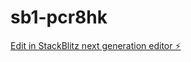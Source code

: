 # sb1-pcr8hk

[Edit in StackBlitz next generation editor ⚡️](https://stackblitz.com/~/github.com/GeethikaReddy07/sb1-pcr8hk)